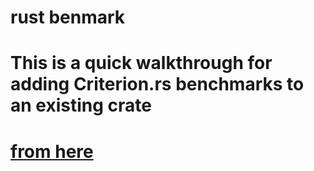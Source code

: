 
# rust benmark

# This is a quick walkthrough for adding Criterion.rs benchmarks to an existing crate


# [from here](https://bheisler.github.io/criterion.rs/book/getting_started.html#getting-started)
